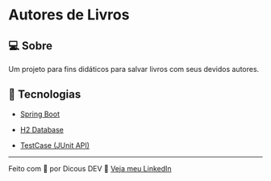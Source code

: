 # Autores de Livros

## 💻 Sobre
Um projeto para fins didáticos para salvar livros com seus devidos autores.

## 🚀 Tecnologias

- [Spring Boot](https://spring.io/)

- [H2 Database](https://www.google.com/search?q=h2+database&oq=h2+database&aqs=chrome.0.0i512l10.1342j0j7&sourceid=chrome&ie=UTF-8)

- [TestCase (JUnit API)](https://www.google.com/search?q=testcase+java&sxsrf=APq-WBscNHYdlOYK611Y3pRs7J1cuJemRQ%3A1649651604629&ei=lK9TYpeQJqWw5OUP78GWmA0&oq=Testcase&gs_lcp=Cgdnd3Mtd2l6EAEYATIECCMQJzIGCCMQJxATMgUIABCABDIFCAAQgAQyBQgAEIAEMgUIABCABDIFCAAQgAQyBQgAEIAEMgUIABCABDIHCAAQChDLAToHCCMQsAMQJzoHCAAQRxCwAzoECAAQQzoLCAAQgAQQsQMQgwE6CggAELEDEIMBEEM6EAguELEDEIMBEMcBENEDEEM6BwgAELEDEEM6CAgAEIAEELEDSgQIQRgASgQIRhgAUPsEWNgOYLYZaAFwAXgAgAHXAYgBugmSAQUwLjYuMpgBAKABAcgBCsABAQ&sclient=gws-wiz)

---

Feito com 💜 por Dicous DEV 👋 [Veja meu LinkedIn](https://www.linkedin.com/in/jo%C3%A3o-duarte-dev/)
